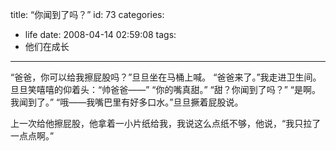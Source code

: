 title: “你闻到了吗？”
id: 73
categories:
  - life
date: 2008-04-14 02:59:08
tags:
  - 他们在成长
---

“爸爸，你可以给我擦屁股吗？”旦旦坐在马桶上喊。
“爸爸来了。”我走进卫生间。
旦旦笑嘻嘻的仰着头：“帅爸爸——”
“你的嘴真甜。”
“甜？你闻到了吗？”
“是啊。我闻到了。”
“哦——我嘴巴里有好多口水。”旦旦撅着屁股说。

上一次给他擦屁股，他拿着一小片纸给我，我说这么点纸不够，他说，“我只拉了一点点啊。”

